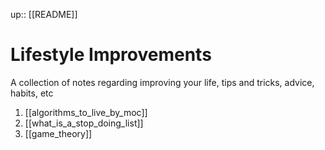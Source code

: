 up:: [[README]]

# Lifestyle Improvements

A collection of notes regarding improving your life, tips and tricks, advice, habits, etc

1. [[algorithms_to_live_by_moc]]
2. [[what_is_a_stop_doing_list]]
3. [[game_theory]]